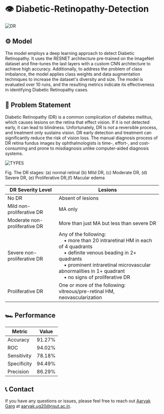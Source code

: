 # 👁 Diabetic-Retinopathy-Detection

![DR](https://media.discordapp.net/attachments/891317274936483871/1088950357062844606/WADER_diagrams-Page-8.drawio.png?width=2688&height=934)

## ⚙️ Model
The model employs a deep learning approach to detect Diabetic Retinopathy. It uses the RESNET architecture pre-trained on the ImageNet dataset and fine-tunes the last layers with a custom CNN architecture to achieve high accuracy. Additionally, to address the problem of class imbalance, the model applies class weights and data augmentation techniques to increase the dataset's diversity and size. The model is evaluated over 10 runs, and the resulting metrics indicate its effectiveness in identifying Diabetic Retinopathy cases.
## 🏥 Problem Statement
Diabetic Retinopathy (DR) is a common complication of diabetes mellitus, which causes lesions on the retina that effect vision. If it is not detected early, it can lead to blindness. Unfortunately, DR is not a reversible process, and treatment only sustains vision. DR early detection and treatment can significantly reduce the risk of vision loss. The manual diagnosis process of DR retina fundus images by ophthalmologists is time-, effort-, and cost-consuming and prone to misdiagnosis unlike computer-aided diagnosis systems. 

![TYPES](https://media.discordapp.net/attachments/891317274936483871/1088952522275827782/1-s2.png?width=1160&height=626)

Fig. The DR stages: (a) normal retinal (b) Mild DR, (c) Moderate DR, (d) Severe DR, (e) Proliferative DR,(f) Macular edema

| DR Severity Level              | Lesions                                                                                     |
|--------------------------------|---------------------------------------------------------------------------------------------|
| No DR                          | Absent of lesions                                                                           |
| Mild non-proliferative DR      | MA only                                                                                     |
| Moderate non-proliferative DR  | More than just MA but less than severe DR                                                 |
| Severe non-proliferative DR    | Any of the following: <br> &nbsp;&nbsp;&nbsp;&nbsp;• more than 20 intraretinal HM in each of 4 quadrants <br> &nbsp;&nbsp;&nbsp;&nbsp;• definite venous beading in 2+ quadrants <br> &nbsp;&nbsp;&nbsp;&nbsp;• prominent intraretinal microvascular abnormalities in 1+ quadrant <br> &nbsp;&nbsp;&nbsp;&nbsp;• no signs of proliferative DR |
| Proliferative DR               | One or more of the following: vitreous/pre-retinal HM, neovascularization                 |

## 🏎 Performance

| Metric      | Value    |
|-------------|----------|
| Accuracy    | 91.27%   |
| ROC         | 94.02%   |
| Sensitivity | 78.18%   |
| Specificity | 94.49%   |
| Precision   | 86.29%   |

## 📞 Contact
If you have any questions or issues, please feel free to reach out [Aaryak Garg](https://www.linkedin.com/in/aaryak-garg-7b202b184/) at [aaryak.ug20@nsut.ac.in](aaryak.ug20@nsut.ac.in).
